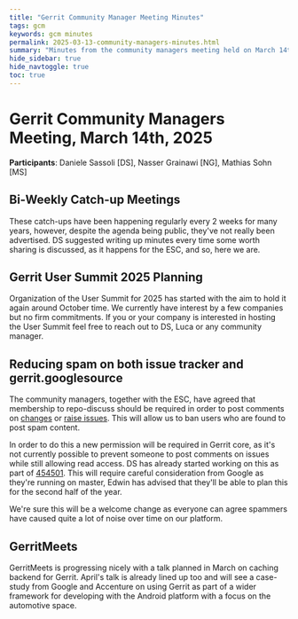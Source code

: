 ```yaml
---
title: "Gerrit Community Manager Meeting Minutes"
tags: gcm
keywords: gcm minutes
permalink: 2025-03-13-community-managers-minutes.html
summary: "Minutes from the community managers meeting held on March 14th, 2025"
hide_sidebar: true
hide_navtoggle: true
toc: true
---
```


# Gerrit Community Managers Meeting, March 14th, 2025

**Participants**: Daniele Sassoli [DS], Nasser Grainawi [NG], Mathias Sohn [MS]

## Bi-Weekly Catch-up Meetings

These catch-ups have been happening regularly every 2 weeks for many years, however, despite the
agenda being public, they've not really been advertised.
DS suggested writing up minutes every time some worth sharing is discussed, as it happens for the
ESC, and so, here we are.

## Gerrit User Summit 2025 Planning

Organization of the User Summit for 2025 has started with the aim to hold it again around October
time. We currently have interest by a few companies but no firm commitments. If you or your company
is interested in hosting the User Summit feel free to reach out to DS, Luca or any community
manager.

## Reducing spam on both issue tracker and gerrit.googlesource

The community managers, together with the ESC, have agreed that membership to repo-discuss should be
required in order to post comments on [changes](https://gerrit-review.googlesource.com/) or
[raise issues](https://issues.gerritcodereview.com/).
This will allow us to ban users who are found to post spam content.

In order to do this a new permission will be required in Gerrit core, as it's not currently possible
to prevent someone to post comments on issues while still allowing read access. DS has already started working on this as part of
[454501](https://gerrit-review.googlesource.com/c/gerrit/+/454501). This will require careful
consideration from Google as they're running on master, Edwin has advised that they'll be able to
plan this for the second half of the year.

We're sure this will be a welcome change as everyone can agree spammers have caused quite a lot of
noise over time on our platform.

## GerritMeets

GerritMeets is progressing nicely with a talk planned in March on caching backend for Gerrit.
April's talk is already lined up too and will see a case-study from Google and Accenture on using
Gerrit as part of a wider framework for developing with the Android platform with a focus on the
automotive space.

